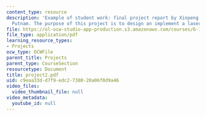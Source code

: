 ```yaml
---
content_type: resource
description: 'Example of student work: final project report by Xinpeng Huang and William
  Putnam. The purpose of this project is to design an implement a laser pointer mouse.'
file: https://ol-ocw-studio-app-production.s3.amazonaws.com/courses/6-111-introductory-digital-systems-laboratory-spring-2006/c9eaa33dd7f9edc2738020a06f0d9a46_project2.pdf
file_type: application/pdf
learning_resource_types:
- Projects
ocw_type: OCWFile
parent_title: Projects
parent_type: CourseSection
resourcetype: Document
title: project2.pdf
uid: c9eaa33d-d7f9-edc2-7380-20a06f0d9a46
video_files:
  video_thumbnail_file: null
video_metadata:
  youtube_id: null
---
```

